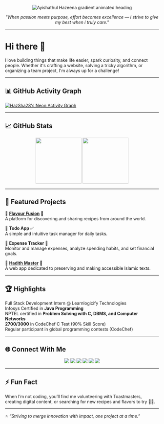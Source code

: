 <p align="center">
  <img src="https://readme-typing-svg.demolab.com?font=Fira+Code&size=40&duration=2500&pause=1000&color=F700FF,E9FF00,00FFE7,00A1FF,FF00A6&center=true&vCenter=true&width=700&lines=Ayishathul+Hazeena;Computer+Science+%26+Business+Systems+Undergraduate+%7C+Full-Stack+Enthusiast+%7C+Aspiring+Software+Developer" alt="Ayishathul Hazeena gradient animated heading">
</p>

<p align="center">
  <em>"When passion meets purpose, effort becomes excellence — I strive to give my best when I truly care."</em>
</p>

---

# Hi there 👋

I love building things that make life easier, spark curiosity, and connect people. Whether it's crafting a website, solving a tricky algorithm, or organizing a team project, I'm always up for a challenge!

---

## 📊 GitHub Activity Graph

[![HazSha28's Neon Activity Graph](https://github-readme-activity-graph.vercel.app/graph?username=HazSha28&bg_color=000000&color=39FF14&line=FF00FF&point=00FFFF&area=true&hide_border=true)](https://github.com/Ashutosh00710/github-readme-activity-graph)

---

## 📈 GitHub Stats

<p align="center">
  <img src="https://github-readme-stats.vercel.app/api?username=HazSha28&show_icons=true&theme=radical&hide_border=true" height="150px" />
  <img src="https://github-readme-stats.vercel.app/api/top-langs/?username=HazSha28&layout=compact&theme=radical&hide_border=true" height="150px" />
</p>

---

## 🌟 Featured Projects

🔹 [**Flavour Fusion**](https://hazsha28.github.io/Flavour-Fusion/) 🍲  
A platform for discovering and sharing recipes from around the world.

🔹 **Todo App** ✅  
A simple and intuitive task manager for daily tasks.

🔹 **Expense Tracker** 💸  
Monitor and manage expenses, analyze spending habits, and set financial goals.

🔹 [**Hadith Master**](https://hadith-master.vercel.app/) 📖  
A web app dedicated to preserving and making accessible Islamic texts.

---

## 🏆 Highlights

 Full Stack Development Intern @ Learnlogicify Technologies  
 Infosys Certified in **Java Programming**  
 NPTEL certified in **Problem Solving with C, DBMS, and Computer Networks**  
 **2700/3000** in CodeChef C Test (90% Skill Score)  
 Regular participant in global programming contests (CodeChef)

---

## 🌐 Connect With Me

<p align="center">
  <a href="https://www.linkedin.com/in/hazeena-shahul-hameed-b01838292"><img src="https://img.shields.io/badge/LinkedIn-blue?logo=linkedin&style=for-the-badge" /></a>
  <a href="https://github.com/HazSha28"><img src="https://img.shields.io/badge/GitHub-24292F?logo=github&style=for-the-badge" /></a>
  <a href="https://codolio.com/profile/Hazeena%20S"><img src="https://img.shields.io/badge/Codolio-1a1a1a?style=for-the-badge" /></a>
  <a href="https://leetcode.com/u/HAZEENA/"><img src="https://img.shields.io/badge/LeetCode-FFA116?logo=leetcode&logoColor=black&style=for-the-badge" /></a>
  <a href="https://www.codechef.com/users/kit27csbs11"><img src="https://img.shields.io/badge/CodeChef-5B4638?logo=codechef&logoColor=white&style=for-the-badge" /></a>
  <a href="https://www.geeksforgeeks.org/user/tohazzwgh/"><img src="https://img.shields.io/badge/GeeksforGeeks-0F9D58?logo=geeksforgeeks&logoColor=white&style=for-the-badge" /></a>
</p>

---

## ⚡ Fun Fact

When I’m not coding, you’ll find me volunteering with Toastmasters, creating digital content, or searching for new recipes and flavors to try 🍴✨.

---

⭐ *“Striving to merge innovation with impact, one project at a time.”*
